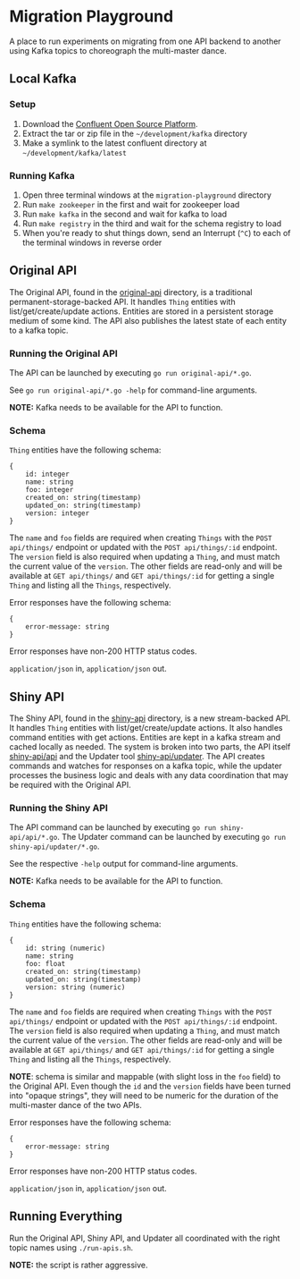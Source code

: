 # Migration Playground

A place to run experiments on migrating from one API backend to another using
Kafka topics to choreograph the multi-master dance.


## Local Kafka

### Setup

1. Download the [Confluent Open Source Platform](https://www.confluent.io).
1. Extract the tar or zip file in the `~/development/kafka` directory
1. Make a symlink to the latest confluent directory at `~/development/kafka/latest`

### Running Kafka

1. Open three terminal windows at the `migration-playground` directory
1. Run `make zookeeper` in the first and wait for zookeeper load
1. Run `make kafka` in the second and wait for kafka to load
1. Run `make registry` in the third and wait for the schema registry to load
1. When you're ready to shut things down, send an Interrupt (`^C`) to each of
the terminal windows in reverse order


## Original API

The Original API, found in the [original-api](./original-api/) directory, is a
traditional permanent-storage-backed API. It handles `Thing` entities with
list/get/create/update actions. Entities are stored in a persistent storage
medium of some kind. The API also publishes the latest state of each entity to a
kafka topic.

### Running the Original API

The API can be launched by executing `go run original-api/*.go`.

See `go run original-api/*.go -help` for command-line arguments.

**NOTE:** Kafka needs to be available for the API to function.

### Schema

`Thing` entities have the following schema:

```
{
	id: integer
	name: string
	foo: integer
	created_on: string(timestamp)
	updated_on: string(timestamp)
	version: integer
}
```

The `name` and `foo` fields are required when creating `Things` with the `POST
api/things/` endpoint or updated with the `POST api/things/:id` endpoint. The
`version` field is also required when updating a `Thing`, and must match the
current value of the `version`. The other fields are read-only and will be
available at `GET api/things/` and `GET api/things/:id` for getting a single
`Thing` and listing all the `Things`, respectively.

Error responses have the following schema:

```
{
	error-message: string
}
```

Error responses have non-200 HTTP status codes.

`application/json` in, `application/json` out.


## Shiny API

The Shiny API, found in the [shiny-api](./shiny-api/) directory, is a new
stream-backed API. It handles `Thing` entities with list/get/create/update
actions. It also handles command entities with get actions. Entities are kept in
a kafka stream and cached locally as needed. The system is broken into two
parts, the API itself [shiny-api/api](./shiny-api/api/) and the Updater tool
[shiny-api/updater](./shiny-api/updater/). The API creates commands and watches
for responses on a kafka topic, while the updater processes the business logic
and deals with any data coordination that may be required with the Original API.

### Running the Shiny API

The API command can be launched by executing `go run shiny-api/api/*.go`. The
Updater command can be launched by executing `go run shiny-api/updater/*.go`.

See the respective `-help` output for command-line arguments.

**NOTE:** Kafka needs to be available for the API to function.

### Schema

`Thing` entities have the following schema:

```
{
	id: string (numeric)
	name: string
	foo: float
	created_on: string(timestamp)
	updated_on: string(timestamp)
	version: string (numeric)
}
```

The `name` and `foo` fields are required when creating `Things` with the `POST
api/things/` endpoint or updated with the `POST api/things/:id` endpoint. The
`version` field is also required when updating a `Thing`, and must match the
current value of the `version`. The other fields are read-only and will be
available at `GET api/things/` and `GET api/things/:id` for getting a single
`Thing` and listing all the `Things`, respectively.

**NOTE**: schema is similar and mappable (with slight loss in the `foo` field)
to the Original API. Even though the `id` and the `version` fields have been
turned into "opaque strings", they will need to be numeric for the duration of
the multi-master dance of the two APIs.

Error responses have the following schema:

```
{
	error-message: string
}
```

Error responses have non-200 HTTP status codes.

`application/json` in, `application/json` out.


## Running Everything

Run the Original API, Shiny API, and Updater all coordinated with the right
topic names using `./run-apis.sh`.

**NOTE:** the script is rather aggressive.
